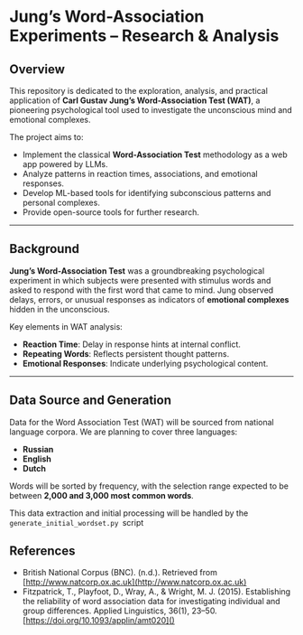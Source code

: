 # Jung’s Word-Association Experiments – Research & Analysis

## Overview

This repository is dedicated to the exploration, analysis, and practical application of **Carl Gustav Jung’s Word-Association Test (WAT)**, a pioneering psychological tool used to investigate the unconscious mind and emotional complexes.

The project aims to:

- Implement the classical **Word-Association Test** methodology as a web app powered by LLMs.
- Analyze patterns in reaction times, associations, and emotional responses.
- Develop ML-based tools for identifying subconscious patterns and personal complexes.
- Provide open-source tools for further research.

---

## Background

**Jung’s Word-Association Test** was a groundbreaking psychological experiment in which subjects were presented with stimulus words and asked to respond with the first word that came to mind. Jung observed delays, errors, or unusual responses as indicators of **emotional complexes** hidden in the unconscious.

Key elements in WAT analysis:

- **Reaction Time**: Delay in response hints at internal conflict.
- **Repeating Words**: Reflects persistent thought patterns.
- **Emotional Responses**: Indicate underlying psychological content.

---


## Data Source and Generation

Data for the Word Association Test (WAT) will be sourced from national language corpora. We are planning to cover three languages:

* **Russian**
* **English**
* **Dutch**

Words will be sorted by frequency, with the selection range expected to be between **2,000 and 3,000 most common words**.

This data extraction and initial processing will be handled by the `generate_initial_wordset.py `script

## References

* British National Corpus (BNC). (n.d.). Retrieved from [http://www.natcorp.ox.ac.uk](http://www.natcorp.ox.ac.uk)
* Fitzpatrick, T., Playfoot, D., Wray, A., & Wright, M. J. (2015). Establishing the reliability of word association data for investigating individual and group differences. Applied Linguistics, 36(1), 23–50. [https://doi.org/10.1093/applin/amt020]()
